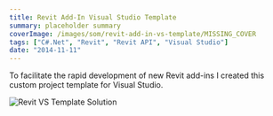 ```yaml
---
title: Revit Add-In Visual Studio Template
summary: placeholder summary
coverImage: /images/som/revit-add-in-vs-template/MISSING_COVER
tags: ["C#.Net", "Revit", "Revit API", "Visual Studio"]
date: "2014-11-11"
---
```


To facilitate the rapid development of new Revit add-ins I created this custom project template for Visual Studio.

![Revit VS Template Solution](http://www.ericanastas.com/wp-content/uploads/2015/07/Revit-VS-Template-Solution.png)
